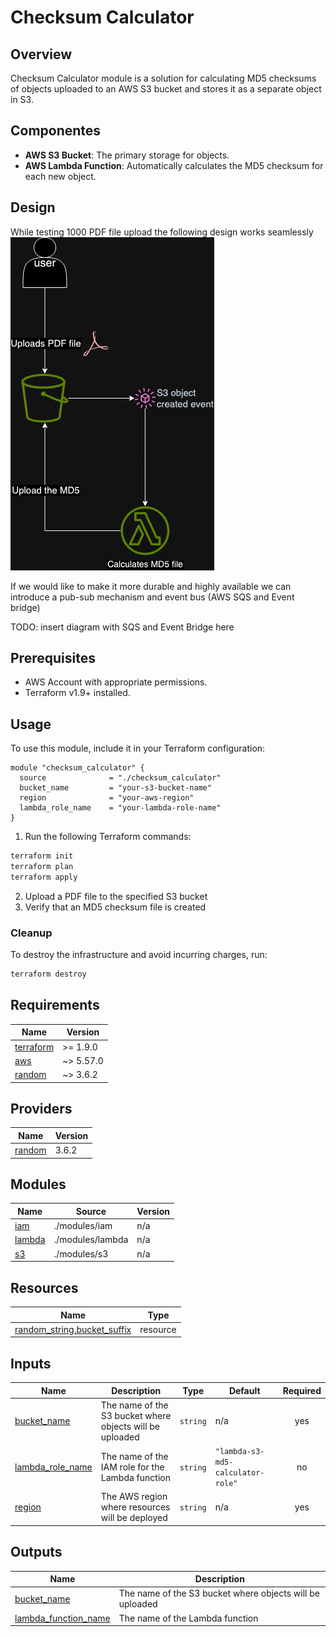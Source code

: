 # Checksum Calculator

## Overview

Checksum Calculator module is a solution for calculating MD5 checksums of objects
uploaded to an AWS S3 bucket and stores it as a separate object in S3.

## Componentes

- **AWS S3 Bucket**: The primary storage for objects.
- **AWS Lambda Function**: Automatically calculates the MD5 checksum for each new object.

## Design

While testing 1000 PDF file upload the following design works seamlessly
![img.png](images/img.png)

If we would like to make it more durable and highly available we can introduce a pub-sub mechanism and event bus (AWS SQS and Event bridge)

TODO: insert diagram with SQS and Event Bridge here


## Prerequisites

- AWS Account with appropriate permissions.
- Terraform v1.9+ installed.

## Usage

To use this module, include it in your Terraform configuration:

```hcl
module "checksum_calculator" {
  source              = "./checksum_calculator"
  bucket_name         = "your-s3-bucket-name"
  region              = "your-aws-region"
  lambda_role_name    = "your-lambda-role-name"
}
```

1. Run the following Terraform commands:
```bash
terraform init
terraform plan
terraform apply
```
2. Upload a PDF file to the specified S3 bucket
3. Verify that an MD5 checksum file is created

### Cleanup

To destroy the infrastructure and avoid incurring charges, run:
```bash
terraform destroy
```

<!-- BEGIN_TF_DOCS -->
## Requirements

| Name | Version |
|------|---------|
| <a name="requirement_terraform"></a> [terraform](#requirement\_terraform) | >= 1.9.0 |
| <a name="requirement_aws"></a> [aws](#requirement\_aws) | ~> 5.57.0 |
| <a name="requirement_random"></a> [random](#requirement\_random) | ~> 3.6.2 |

## Providers

| Name | Version |
|------|---------|
| <a name="provider_random"></a> [random](#provider\_random) | 3.6.2 |

## Modules

| Name | Source | Version |
|------|--------|---------|
| <a name="module_iam"></a> [iam](#module\_iam) | ./modules/iam | n/a |
| <a name="module_lambda"></a> [lambda](#module\_lambda) | ./modules/lambda | n/a |
| <a name="module_s3"></a> [s3](#module\_s3) | ./modules/s3 | n/a |

## Resources

| Name | Type |
|------|------|
| [random_string.bucket_suffix](https://registry.terraform.io/providers/hashicorp/random/latest/docs/resources/string) | resource |

## Inputs

| Name | Description | Type | Default | Required |
|------|-------------|------|---------|:--------:|
| <a name="input_bucket_name"></a> [bucket\_name](#input\_bucket\_name) | The name of the S3 bucket where objects will be uploaded | `string` | n/a | yes |
| <a name="input_lambda_role_name"></a> [lambda\_role\_name](#input\_lambda\_role\_name) | The name of the IAM role for the Lambda function | `string` | `"lambda-s3-md5-calculator-role"` | no |
| <a name="input_region"></a> [region](#input\_region) | The AWS region where resources will be deployed | `string` | n/a | yes |

## Outputs

| Name | Description |
|------|-------------|
| <a name="output_bucket_name"></a> [bucket\_name](#output\_bucket\_name) | The name of the S3 bucket where objects will be uploaded |
| <a name="output_lambda_function_name"></a> [lambda\_function\_name](#output\_lambda\_function\_name) | The name of the Lambda function |
<!-- END_TF_DOCS -->